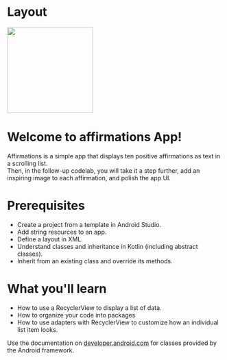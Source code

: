 # Layout
<img src="affirmations.jpg" width="200">

# Welcome to affirmations App!
Affirmations is a simple app that displays ten positive affirmations as text in a scrolling list. </br>
Then, in the follow-up codelab, you will take it a step further, add an inspiring image to each affirmation, and polish the app UI.

# Prerequisites
- Create a project from a template in Android Studio.
- Add string resources to an app.
- Define a layout in XML.
- Understand classes and inheritance in Kotlin (including abstract classes).
- Inherit from an existing class and override its methods.


# What you'll learn
 - How to use a RecyclerView to display a list of data.
 - How to organize your code into packages
 - How to use adapters with RecyclerView to customize how an individual list item looks.

Use the documentation on [developer.android.com](https://developer.android.com/) for classes provided by the Android framework.